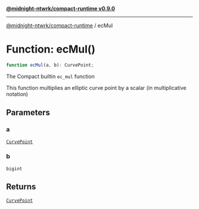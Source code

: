 [**@midnight-ntwrk/compact-runtime v0.9.0**](../README.md)

***

[@midnight-ntwrk/compact-runtime](../globals.md) / ecMul

# Function: ecMul()

```ts
function ecMul(a, b): CurvePoint;
```

The Compact builtin `ec_mul` function

This function multiplies an elliptic curve point by a scalar (in
multiplicative notation)

## Parameters

### a

[`CurvePoint`](../interfaces/CurvePoint.md)

### b

`bigint`

## Returns

[`CurvePoint`](../interfaces/CurvePoint.md)
